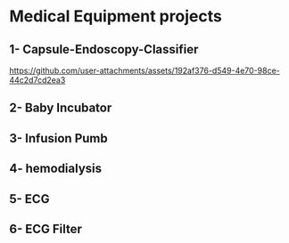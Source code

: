 # Medical Equipment projects
## 1- Capsule-Endoscopy-Classifier

https://github.com/user-attachments/assets/192af376-d549-4e70-98ce-44c2d7cd2ea3

## 2- Baby Incubator
## 3- Infusion Pumb
## 4- hemodialysis
## 5- ECG 
## 6- ECG Filter 
